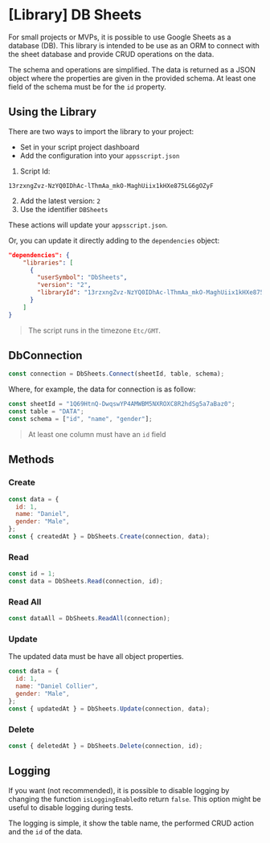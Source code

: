 # [Library] DB Sheets

For small projects or MVPs, it is possible to use Google Sheets as a database (DB). This library is intended to be use as an ORM to connect with the sheet database and provide CRUD operations on the data.

The schema and operations are simplified. The data is returned as a JSON object where the properties are given in the provided schema. At least one field of the schema must be for the `id` property.

## Using the Library

There are two ways to import the library to your project:

- Set in your script project dashboard
- Add the configuration into your `appsscript.json`

1. Script Id:

```
13rzxngZvz-NzYQ0IDhAc-lThmAa_mkO-MaghUiix1kHXe875LG6gOZyF
```

2. Add the latest version: `2`
3. Use the identifier `DBSheets`

These actions will update your `appsscript.json`.

Or, you can update it directly adding to the `dependencies` object:

```json
"dependencies": {
    "libraries": [
      {
        "userSymbol": "DbSheets",
        "version": "2",
        "libraryId": "13rzxngZvz-NzYQ0IDhAc-lThmAa_mkO-MaghUiix1kHXe875LG6gOZyF"
      }
    ]
}
```

> The script runs in the timezone `Etc/GMT`.

## DbConnection

```javascript
const connection = DbSheets.Connect(sheetId, table, schema);
```

Where, for example, the data for connection is as follow:

```javascript
const sheetId = "1Q69HtnQ-DwqswYP4AMWBM5NXROXC8R2hdSg5a7aBaz0";
const table = "DATA";
const schema = ["id", "name", "gender"];
```

> At least one column must have an `id` field

## Methods

### Create

```javascript
const data = {
  id: 1,
  name: "Daniel",
  gender: "Male",
};
const { createdAt } = DbSheets.Create(connection, data);
```

### Read

```javascript
const id = 1;
const data = DbSheets.Read(connection, id);
```

### Read All

```javascript
const dataAll = DbSheets.ReadAll(connection);
```

### Update

The updated data must be have all object properties.

```javascript
const data = {
  id: 1,
  name: "Daniel Collier",
  gender: "Male",
};
const { updatedAt } = DbSheets.Update(connection, data);
```

### Delete

```javascript
const { deletedAt } = DbSheets.Delete(connection, id);
```

## Logging

If you want (not recommended), it is possible to disable logging by changing the function `isLoggingEnabled`to return `false`. This option might be useful to disable logging during tests.

The logging is simple, it show the table name, the performed CRUD action and the `id` of the data.
